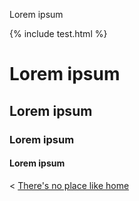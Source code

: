
Lorem ipsum


{% include test.html %}


# Lorem ipsum

## Lorem ipsum

### Lorem ipsum

#### Lorem ipsum


< [There's no place like home](./index.md)
